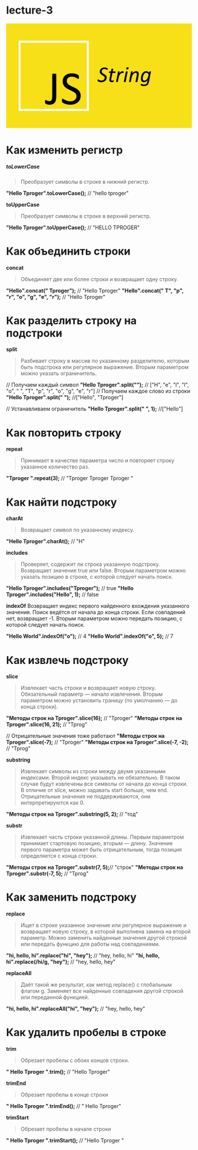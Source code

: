 # lecture-3
 ![Tux, the Linux mascot](/img/javascript-string.png)

 # Как изменить регистр
##### toLowerCase
> Преобразует символы в строке в нижний регистр.

**"Hello Tproger".toLowerCase();** // "hello tproger"

**toUpperCase**

>Преобразует символы в строке в верхний регистр.

**"Hello Tproger".toUpperCase();** // "HELLO TPROGER"

# Как объединить строки
**concat**

>Объединяет две или более строки и возвращает одну строку.

**"Hello".concat(" Tproger");** // "Hello Tproger"
**"Hello".concat(" T", "p", "r", "o", "g", "e", "r");** // "Hello Tproger"

# Как разделить строку на подстроки
**split**
>Разбивает строку в массив по указанному разделителю, которым  быть подстрока или регулярное выражение. Вторым параметром можно указать ограничитель.

// Получаем каждый символ
**"Hello Tproger".split("");** // ["H", "e", "l", "l", "o", " ", "T", "p", "r", "o", "g", "e", "r"]
// Получаем каждое слово из строки
**"Hello Tproger".split(" ");** //["Hello", "Tproger"]

// Устанавливаем ограничитель
**"Hello Tproger".split(" ", 1);** //["Hello"]

# Как повторить строку
**repeat**

>Принимает в качестве параметра число и повторяет строку указанное количество раз.

**"Tproger ".repeat(3);** // "Tproger Tproger Tproger "

# Как найти подстроку
**charAt**
>Возвращает символ по указанному индексу.

**"Hello Tproger".charAt();** // "H"

**includes**
>Проверяет, содержит ли строка указанную подстроку. Возвращает значение true или false. Вторым параметром можно указать позицию в строке, с которой следует начать поиск.

**"Hello Tproger".includes("Tproger");** // true
**"Hello Tproger".includes("Hello", 1);** // false

**indexOf**
Возвращает индекс первого найденного вхождения указанного значения. Поиск ведётся от начала до конца строки. Если совпадений нет, возвращает -1. Вторым параметром можно передать позицию, с которой следует начать поиск.

**"Hello World".indexOf("o");** // 4
**"Hello World".indexOf("o", 5);** // 7

# Как извлечь подстроку
**slice**
>Извлекает часть строки и возвращает новую строку. Обязательный параметр — начало извлечения. Вторым параметром можно установить границу (по умолчанию — до конца строки).

**"Методы строк на Tproger".slice(16);** // "Tproger"
**"Методы строк на Tproger".slice(16, 21);** // "Tprog"

// Отрицательные значения тоже работают
**"Методы строк на Tproger".slice(-7);** // "Tproger"
**"Методы строк на Tproger".slice(-7, -2);** // "Tprog"

**substring**
>Извлекает символы из строки между двумя указанными индексами. Второй индекс указывать не обязательно. В таком случае будут извлечены все символы от начала до конца строки. В отличие от slice, можно задавать start больше, чем end. Отрицательные значения не поддерживаются, они интерпретируются как 0.

**"Методы строк на Tproger".substring(5, 2);** // "тод"

**substr**
>Извлекает часть строки указанной длины. Первым параметром принимает стартовую позицию, вторым — длину. Значение первого параметра может быть отрицательным, тогда позиция определяется с конца строки.

**"Методы строк на Tproger".substr(7, 5);**// "строк"
**"Методы строк на Tproger".substr(-7, 5);** // "Tprog"

# Как заменить подстроку
**replace**
>Ищет в строке указанное значение или регулярное выражение и возвращает новую строку, в которой выполнена замена на второй параметр. Можно заменить найденные значения другой строкой или передать функцию для работы над совпадениями.

**"hi, hello, hi".replace("hi", "hey");** // "hey, hello, hi"
**"hi, hello, hi".replace(/hi/g, "hey");** // "hey, hello, hey"

**replaceAll**
>Даёт такой же результат, как метод replace() с глобальным флагом g. Заменяет все найденные совпадения другой строкой или переданной функцией.

**"hi, hello, hi".replaceAll("hi", "hey");** // "hey, hello, hey"

# Как удалить пробелы в строке
**trim**
>Обрезает пробелы с обоих концов строки.

**"   Hello Tproger ".trim();** // "Hello Tproger"

**trimEnd**
>Обрезает пробелы в конце строки

**"   Hello Tproger ".trimEnd();** // "   Hello Tproger"

**trimStart**
>Обрезает пробелы в начале строки

**"   Hello Tproger ".trimStart();** // "Hello Tproger "